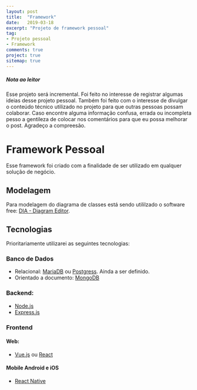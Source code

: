 ```yaml
---
layout: post
title:  "Framework"
date:   2019-03-18
excerpt: "Projeto de framework pessoal"
tag: 
- Projeto pessoal
- Framework
comments: true
project: true
sitemap: true
---
```


##### Nota ao leitor

Esse projeto será incremental. Foi feito no interesse de registrar algumas ideias desse projeto pessoal. Também foi feito com o interesse de divulgar o conteúdo técnico utilizado no projeto para que outras pessoas possam colaborar.
Caso encontre alguma informação confusa, errada ou incompleta pesso a gentileza de colocar nos comentários para que eu possa melhorar o post.
Agradeço a compreesão.

# Framework Pessoal

Esse framework foi criado com a finalidade de ser utilizado em qualquer solução de negócio.

## Modelagem

Para modelagem do diagrama de classes está sendo utililzado o software free: [DIA - Diagram Editor](http://dia-installer.de/).

## Tecnologias

Prioritariamente utilizarei as seguintes tecnologias:

### Banco de Dados

- Relacional: [MariaDB](https://mariadb.org/) ou [Postgress](https://www.postgresql.org/). Ainda a ser definido.
- Orientado a documento: [MongoDB](https://www.mongodb.com/)

### Backend:

- [Node.js](https://nodejs.org)
- [Express.js](https://expressjs.com)

### Frontend

#### Web:
- [Vue.js](https://vuejs.org/) ou [React](https://reactjs.org/)

#### Mobile Android e iOS
- [React Native](https://facebook.github.io/react-native/)